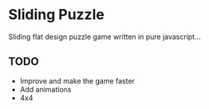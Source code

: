 # Sliding Puzzle

Sliding flat design puzzle game written in pure javascript...


## TODO

* Improve and make the game faster
* Add animations
* 4x4
